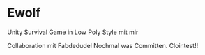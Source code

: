 # Ewolf
Unity Survival Game in Low Poly Style
mit mir

Collaboration mit Fabdedudel
Nochmal was Committen.
Clointest!!
